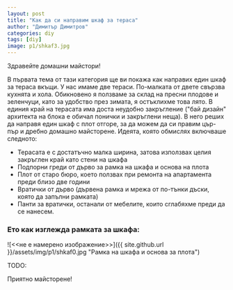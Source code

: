 ```yaml
---
layout: post
title: "Как да си направим шкаф за тераса"
author: "Димитър Димитров"
categories: diy
tags: [diy]
image: p1/shkaf3.jpg
---
```


Здравейте домашни майстори!

В първата тема от тази категория ще ви покажа как направих един шкаф за тераса вкъщи. У нас имаме две тераси. По-малката от двете свързва кухнята и хола. Обикновено я ползваме за склад на пресни плодове и зеленчуци, като за удобство през зимата, я остъклихме това лято. В единия край на терасата има доста неудобно закръгление ("бай дизайн" архитекта на блока е обичал понички и закръглени неща). В него реших да направя един шкаф с плот отгоре, за да можем да си правим цър-пър и дребно домашно майсторене. Идеята, която обмислях включваше следното:
* Терасата е с достатъчно малка ширина, затова използвах целия закръглен край като стени на шкафа
* Подпорни греди от дърво за рамка на шкафа и основа на плота
* Плот от старо бюро, което ползвах при ремонта на апартамента преди близо две години
* Вратички от дърво (дървена рамка и мрежа от по-тънки дъски, която да запълни рамката)
* Панти за вратички, останали от мебелите, които сглабяхме преди да се нанесем.

### Ето как изглежда рамката за шкафа:
![<<не е намерено изображение>>]({{ site.github.url }}/assets/img/p1/shkaf0.jpg "Рамка на шкафа и основа за плота")

TODO: 

Приятно майсторене!